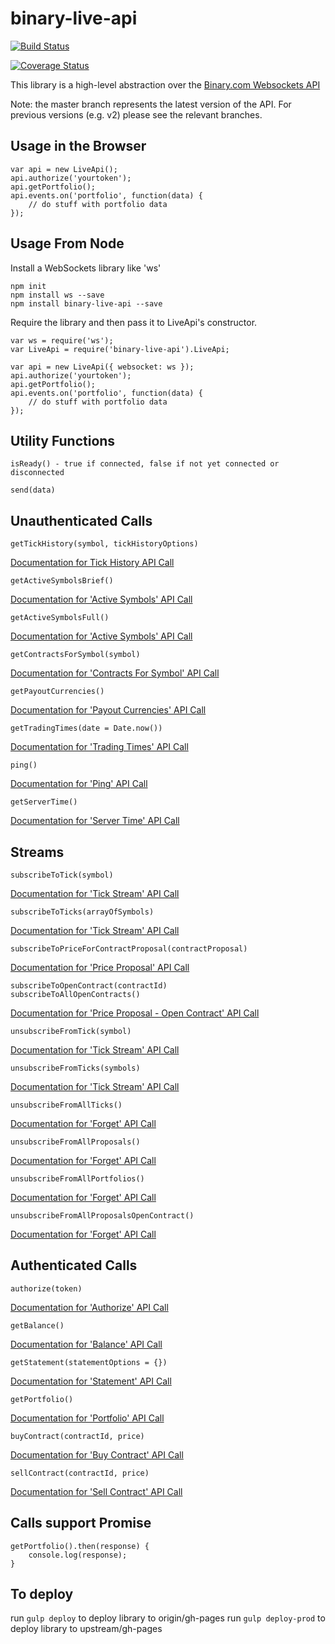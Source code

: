 # binary-live-api

[![Build Status](https://travis-ci.org/binary-com/binary-live-api.svg?branch=master)](https://travis-ci.org/binary-com/binary-live-api)

[![Coverage Status](https://coveralls.io/repos/github/binary-com/binary-live-api/badge.svg?branch=master)](https://coveralls.io/github/binary-com/binary-live-api?branch=master)

This library is a high-level abstraction over the [Binary.com Websockets API](https://developers.binary.com)

Note: the master branch represents the latest version of the API. For previous versions (e.g. v2) please see the relevant branches.

## Usage in the Browser

```
var api = new LiveApi();
api.authorize('yourtoken');
api.getPortfolio();
api.events.on('portfolio', function(data) {
    // do stuff with portfolio data
});
```

## Usage From Node

Install a WebSockets library like 'ws'

```
npm init
npm install ws --save
npm install binary-live-api --save
```

Require the library and then pass it to LiveApi's constructor.

```
var ws = require('ws');
var LiveApi = require('binary-live-api').LiveApi;

var api = new LiveApi({ websocket: ws });
api.authorize('yourtoken');
api.getPortfolio();
api.events.on('portfolio', function(data) {
    // do stuff with portfolio data
});
```

## Utility Functions

```
isReady() - true if connected, false if not yet connected or disconnected
```

```
send(data)
```

## Unauthenticated Calls

```
getTickHistory(symbol, tickHistoryOptions)
```

[Documentation for Tick History API Call](https://developers.binary.com/api/#ticks)

```
getActiveSymbolsBrief()
```

[Documentation for 'Active Symbols' API Call](https://developers.binary.com/api/#active_symbols)

```
getActiveSymbolsFull()
```

[Documentation for 'Active Symbols' API Call](https://developers.binary.com/api/#active_symbols)

```
getContractsForSymbol(symbol)
```

[Documentation for 'Contracts For Symbol' API Call](https://developers.binary.com/api/#contracts_for)

```
getPayoutCurrencies()
```

[Documentation for 'Payout Currencies' API Call](https://developers.binary.com/api/#payout_currencies)

```
getTradingTimes(date = Date.now())
```

[Documentation for 'Trading Times' API Call](https://developers.binary.com/api/#trading_times)

```
ping()
```

[Documentation for 'Ping' API Call](https://developers.binary.com/api/#ping)

```
getServerTime()
```

[Documentation for 'Server Time' API Call](https://developers.binary.com/api/#time)


## Streams

```
subscribeToTick(symbol)
```

[Documentation for 'Tick Stream' API Call](https://developers.binary.com/api/#tick)

```
subscribeToTicks(arrayOfSymbols)
```

[Documentation for 'Tick Stream' API Call](https://developers.binary.com/api/#tick)

```
subscribeToPriceForContractProposal(contractProposal)
```

[Documentation for 'Price Proposal' API Call](https://developers.binary.com/api/#proposal)

```
subscribeToOpenContract(contractId)
subscribeToAllOpenContracts()
```

[Documentation for 'Price Proposal - Open Contract' API Call](https://developers.binary.com/api/#proposal_open_contract)

```
unsubscribeFromTick(symbol)
```

[Documentation for 'Tick Stream' API Call](https://developers.binary.com/api/#tick)

```
unsubscribeFromTicks(symbols)
```

[Documentation for 'Tick Stream' API Call](https://developers.binary.com/api/#tick)

```
unsubscribeFromAllTicks()
```

[Documentation for 'Forget' API Call](https://developers.binary.com/api/#forget)

```
unsubscribeFromAllProposals()
```

[Documentation for 'Forget' API Call](https://developers.binary.com/api/#forget)

```
unsubscribeFromAllPortfolios()
```

[Documentation for 'Forget' API Call](https://developers.binary.com/api/#forget)

```
unsubscribeFromAllProposalsOpenContract()
```

[Documentation for 'Forget' API Call](https://developers.binary.com/api/#forget)


## Authenticated Calls

```
authorize(token)
```

[Documentation for 'Authorize' API Call](https://developers.binary.com/api/#authorize)

```
getBalance()
```

[Documentation for 'Balance' API Call](https://developers.binary.com/api/#balance)

```
getStatement(statementOptions = {})
```

[Documentation for 'Statement' API Call](https://developers.binary.com/api/#statement)

```
getPortfolio()
```

[Documentation for 'Portfolio' API Call](https://developers.binary.com/api/#portfolio)

```
buyContract(contractId, price)
```

[Documentation for 'Buy Contract' API Call](https://developers.binary.com/api/#buy)

```
sellContract(contractId, price)
```

[Documentation for 'Sell Contract' API Call](https://developers.binary.com/api/#sell)


## Calls support Promise

```
getPortfolio().then(response) {
    console.log(response);
}
```

## To deploy
run `gulp deploy` to deploy library to origin/gh-pages
run `gulp deploy-prod` to deploy library to upstream/gh-pages
